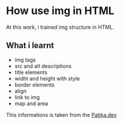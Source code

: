 # How use img in HTML
At this work, i trained img structure in HTML. 

## What i learnt
- img tags
- src and alt descriptions
- title elements
- widht and height with style
- border elements
- align
- link to img
- map and area

This informations is taken from the [Patika.dev](https://academy.patika.dev/courses/html/gorsellerle-calismak)